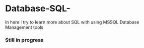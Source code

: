 # Database-SQL-

In here I try to learn more about SQL with using MSSQL Database Management tools

<h3> Still in progress</h3>
